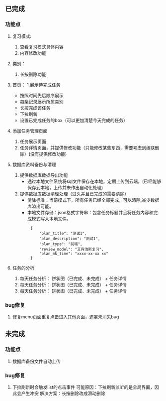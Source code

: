 
## 已完成
### 功能点
1. 复习模式: 
    1. 查看复习模式具体内容
    2. 内容修改功能
2. 类别：
    1. 长按删除功能
3. 首页：
    1.展示待完成任务
    - 按照时间先后顺序展示
    - 每条记录展示所属类别
    - 长按完成该任务
    - 下拉刷新
    - 设置已完成任务的box（可以更加清楚今天完成的任务）
4. 添加任务管理页面
    1. 任务展示页面
    2. 任务详情页面，并提供修改功能（只能修改某些东西，需要考虑到级联删除）(没有提供修改功能)
5. 数据库资料备份与清理
    1. 提供数据库数据导出功能
   		- 通过本地文件系统将sql文件保存在本地，定期上传到云端。(已经能够保存到本地，上传并未作出自动化处理)
	2. 提供数据库数据清理处理（过久并且已完成的需要清除）
    	- 清除标准：当前模式下，所有任务已经全部完成，可以清除,减少数据库溢出可能。
    	- 本地文件存储：json格式字符串：包含任务标题并且将任务内容和完成模式写入本地文件。
	```		
			{
			    "plan_title": "测试1",
			    "plan_description": "测试1",
			    "plan_type": "前端",
			    "review_model": "艾宾浩斯复习",
			    "plan_mk_time": "xxxx-xx-xx xx"
			}
	```

6. 任务的分析
	1. 每天任务分析： 饼状图（已完成、未完成） + 任务详情
	2. 每天任务分析： 饼状图（已完成、未完成） + 任务详情
	3. 每天任务分析： 饼状图（已完成、未完成） + 任务详情
### bug修复
1. 修复menu页面重复点击进入其他页面，遮罩未消失bug

## 未完成
### 功能点
1. 数据库备份文件自动上传

### bug修复
1. 下拉刷新时会触发list的点击事件
可能原因：下拉刷新监听的是全局界面，因此会产生冲突
解决方案：长按删除改成滑动删除